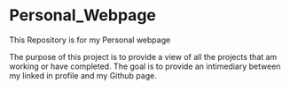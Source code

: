 # Personal_Webpage
This Repository is for my Personal webpage 

The purpose of this project is to provide a view of all the projects that am working or have completed. The goal is to provide an intimediary between my linked in profile and my Github page. 
